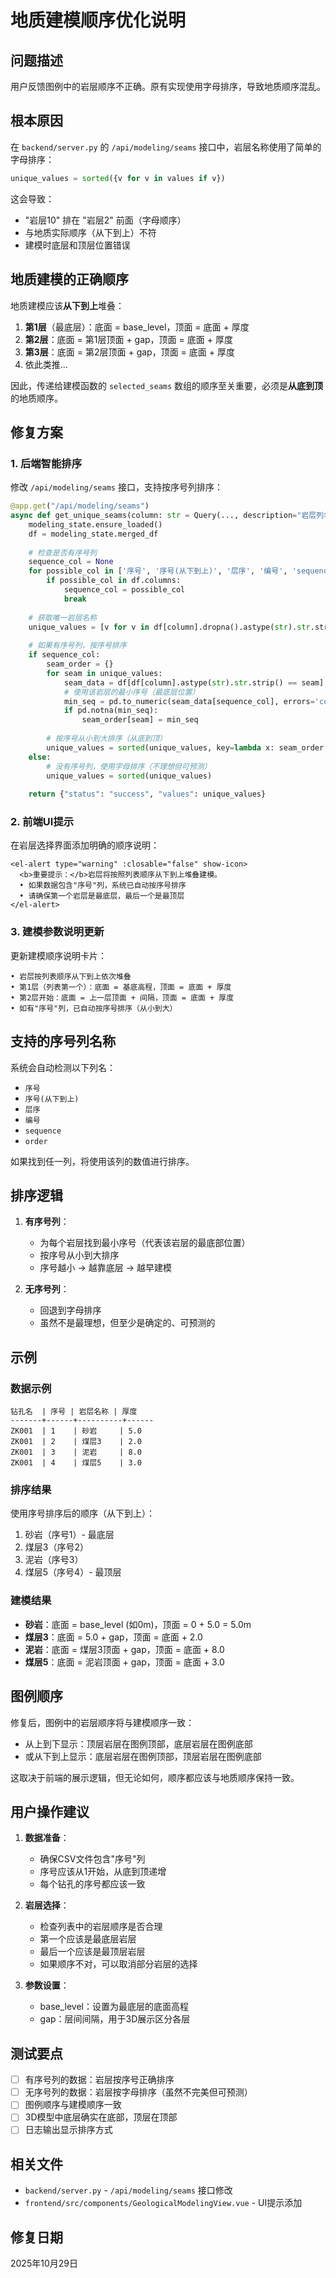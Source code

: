 # 地质建模顺序优化说明

## 问题描述

用户反馈图例中的岩层顺序不正确。原有实现使用字母排序，导致地质顺序混乱。

## 根本原因

在 `backend/server.py` 的 `/api/modeling/seams` 接口中，岩层名称使用了简单的字母排序：
```python
unique_values = sorted({v for v in values if v})
```

这会导致：
- "岩层10" 排在 "岩层2" 前面（字母顺序）
- 与地质实际顺序（从下到上）不符
- 建模时底层和顶层位置错误

## 地质建模的正确顺序

地质建模应该**从下到上**堆叠：
1. **第1层**（最底层）：底面 = base_level，顶面 = 底面 + 厚度
2. **第2层**：底面 = 第1层顶面 + gap，顶面 = 底面 + 厚度
3. **第3层**：底面 = 第2层顶面 + gap，顶面 = 底面 + 厚度
4. 依此类推...

因此，传递给建模函数的 `selected_seams` 数组的顺序至关重要，必须是**从底到顶**的地质顺序。

## 修复方案

### 1. 后端智能排序

修改 `/api/modeling/seams` 接口，支持按序号列排序：

```python
@app.get("/api/modeling/seams")
async def get_unique_seams(column: str = Query(..., description="岩层列名")):
    modeling_state.ensure_loaded()
    df = modeling_state.merged_df
    
    # 检查是否有序号列
    sequence_col = None
    for possible_col in ['序号', '序号(从下到上)', '层序', '编号', 'sequence', 'order']:
        if possible_col in df.columns:
            sequence_col = possible_col
            break
    
    # 获取唯一岩层名称
    unique_values = [v for v in df[column].dropna().astype(str).str.strip().unique() if v]
    
    # 如果有序号列，按序号排序
    if sequence_col:
        seam_order = {}
        for seam in unique_values:
            seam_data = df[df[column].astype(str).str.strip() == seam]
            # 使用该岩层的最小序号（最底层位置）
            min_seq = pd.to_numeric(seam_data[sequence_col], errors='coerce').min()
            if pd.notna(min_seq):
                seam_order[seam] = min_seq
        
        # 按序号从小到大排序（从底到顶）
        unique_values = sorted(unique_values, key=lambda x: seam_order.get(x, float('inf')))
    else:
        # 没有序号列，使用字母排序（不理想但可预测）
        unique_values = sorted(unique_values)
    
    return {"status": "success", "values": unique_values}
```

### 2. 前端UI提示

在岩层选择界面添加明确的顺序说明：

```vue
<el-alert type="warning" :closable="false" show-icon>
  <b>重要提示：</b>岩层将按照列表顺序从下到上堆叠建模。
  • 如果数据包含"序号"列，系统已自动按序号排序
  • 请确保第一个岩层是最底层，最后一个是最顶层
</el-alert>
```

### 3. 建模参数说明更新

更新建模顺序说明卡片：
```
• 岩层按列表顺序从下到上依次堆叠
• 第1层（列表第一个）：底面 = 基底高程，顶面 = 底面 + 厚度
• 第2层开始：底面 = 上一层顶面 + 间隔，顶面 = 底面 + 厚度
• 如有"序号"列，已自动按序号排序（从小到大）
```

## 支持的序号列名称

系统会自动检测以下列名：
- `序号`
- `序号(从下到上)`
- `层序`
- `编号`
- `sequence`
- `order`

如果找到任一列，将使用该列的数值进行排序。

## 排序逻辑

1. **有序号列**：
   - 为每个岩层找到最小序号（代表该岩层的最底部位置）
   - 按序号从小到大排序
   - 序号越小 → 越靠底层 → 越早建模

2. **无序号列**：
   - 回退到字母排序
   - 虽然不是最理想，但至少是确定的、可预测的

## 示例

### 数据示例
```
钻孔名  | 序号 | 岩层名称 | 厚度
-------+------+----------+------
ZK001  | 1    | 砂岩     | 5.0
ZK001  | 2    | 煤层3    | 2.0
ZK001  | 3    | 泥岩     | 8.0
ZK001  | 4    | 煤层5    | 3.0
```

### 排序结果
使用序号排序后的顺序（从下到上）：
1. 砂岩（序号1）- 最底层
2. 煤层3（序号2）
3. 泥岩（序号3）
4. 煤层5（序号4）- 最顶层

### 建模结果
- **砂岩**：底面 = base_level (如0m)，顶面 = 0 + 5.0 = 5.0m
- **煤层3**：底面 = 5.0 + gap，顶面 = 底面 + 2.0
- **泥岩**：底面 = 煤层3顶面 + gap，顶面 = 底面 + 8.0
- **煤层5**：底面 = 泥岩顶面 + gap，顶面 = 底面 + 3.0

## 图例顺序

修复后，图例中的岩层顺序将与建模顺序一致：
- 从上到下显示：顶层岩层在图例顶部，底层岩层在图例底部
- 或从下到上显示：底层岩层在图例顶部，顶层岩层在图例底部

这取决于前端的展示逻辑，但无论如何，顺序都应该与地质顺序保持一致。

## 用户操作建议

1. **数据准备**：
   - 确保CSV文件包含"序号"列
   - 序号应该从1开始，从底到顶递增
   - 每个钻孔的序号都应该一致

2. **岩层选择**：
   - 检查列表中的岩层顺序是否合理
   - 第一个应该是最底层岩层
   - 最后一个应该是最顶层岩层
   - 如果顺序不对，可以取消部分岩层的选择

3. **参数设置**：
   - base_level：设置为最底层的底面高程
   - gap：层间间隔，用于3D展示区分各层

## 测试要点

- [ ] 有序号列的数据：岩层按序号正确排序
- [ ] 无序号列的数据：岩层按字母排序（虽然不完美但可预测）
- [ ] 图例顺序与建模顺序一致
- [ ] 3D模型中底层确实在底部，顶层在顶部
- [ ] 日志输出显示排序方式

## 相关文件

- `backend/server.py` - `/api/modeling/seams` 接口修改
- `frontend/src/components/GeologicalModelingView.vue` - UI提示添加

## 修复日期

2025年10月29日

